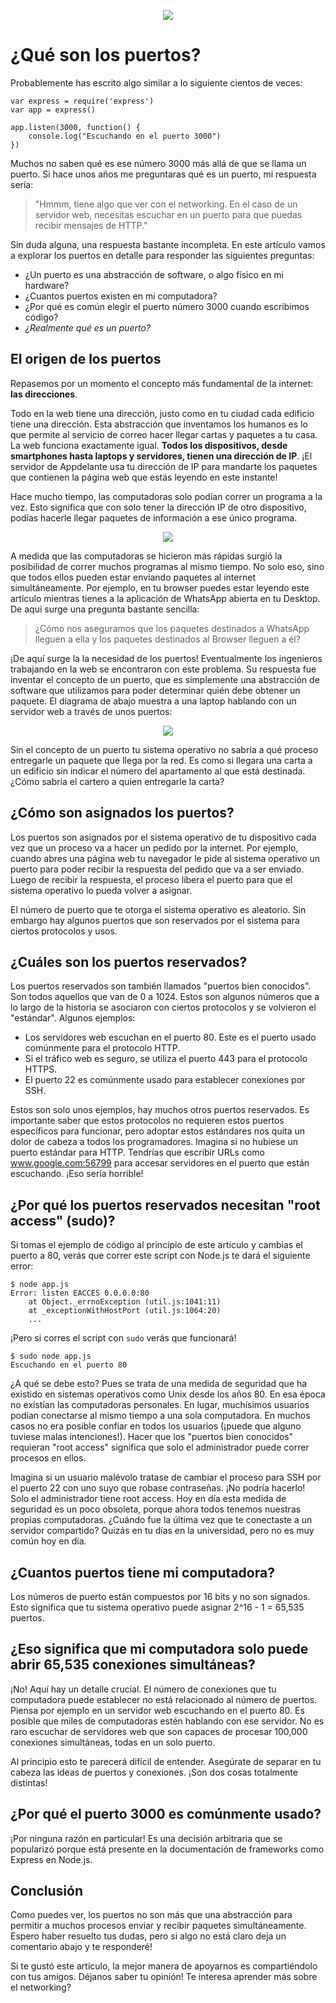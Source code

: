 <p align="center">
  <img src="https://github.com/macadev/Appdelante-Articulos/blob/master/imagenes/puertos_banner.png"/>
</p>

# ¿Qué son los puertos?

Probablemente has escrito algo similar a lo siguiente cientos de veces:

```
var express = require('express')
var app = express()

app.listen(3000, function() {
	console.log("Escuchando en el puerto 3000")
})
```
Muchos no saben qué es ese número 3000 más allá de que se llama un puerto. Si hace unos años me preguntaras qué es un puerto, mi respuesta sería:

> "Hmmm, tiene algo que ver con el networking. En el caso de un servidor web, necesitas escuchar en un puerto para que puedas recibir mensajes de HTTP."

Sin duda alguna, una respuesta bastante incompleta. En este artículo vamos a explorar los puertos en detalle para responder las siguientes preguntas:

- ¿Un puerto es una abstracción de software, o algo físico en mi hardware?
- ¿Cuantos puertos existen en mi computadora?
- ¿Por qué es común elegir el puerto número 3000 cuando escribimos código?
- *¿Realmente qué es un puerto?*

## El origen de los puertos

Repasemos por un momento el concepto más fundamental de la internet: **las direcciones**. 

Todo en la web tiene una dirección, justo como en tu ciudad cada edificio tiene una dirección. Esta abstracción que inventamos los humanos es lo que permite al servicio de correo hacer llegar cartas y paquetes a tu casa. La web funciona exactamente igual. __Todos los dispositivos, desde smartphones hasta laptops y servidores, tienen una dirección de IP__. ¡El servidor de Appdelante usa tu dirección de IP para mandarte los paquetes que contienen la página web que estás leyendo en este instante!

Hace mucho tiempo, las computadoras solo podían correr un programa a la vez. Esto significa que con solo tener la dirección IP de otro dispositivo, podías hacerle llegar paquetes de información a ese único programa.

<p align="center">
  <img src="https://github.com/macadev/Appdelante-Articulos/blob/master/imagenes/ports_explained.png"/>
</p>

A medida que las computadoras se hicieron más rápidas surgió la posibilidad de correr muchos programas al mismo tiempo. No solo eso, sino que todos ellos pueden estar enviando paquetes al internet simultáneamente. Por ejemplo, en tu browser puedes estar leyendo este artículo mientras tienes a la aplicación de WhatsApp abierta en tu Desktop. De aquí surge una pregunta bastante sencilla:

> ¿Cómo nos aseguramos que los paquetes destinados a WhatsApp lleguen a ella y los paquetes destinados al Browser lleguen a él?

¡De aquí surge la la necesidad de los puertos! Eventualmente los ingenieros trabajando en la web se encontraron con este problema. Su respuesta fue inventar el concepto de un puerto, que es simplemente una abstracción de software que utilizamos para poder determinar quién debe obtener un paquete. El diagrama de abajo muestra a una laptop hablando con un servidor web a través de unos puertos:

<p align="center">
  <img src="https://github.com/macadev/Appdelante-Articulos/blob/master/imagenes/ports_explained_2.png"/>
</p>

Sin el concepto de un puerto tu sistema operativo no sabría a qué proceso entregarle un paquete que llega por la red. Es como si llegara una carta a un edificio sin indicar el número del apartamento al que está destinada. ¿Cómo sabría el cartero a quien entregarle la carta?

## ¿Cómo son asignados los puertos?

Los puertos son asignados por el sistema operativo de tu dispositivo cada vez que un proceso va a hacer un pedido por la internet. Por ejemplo, cuando abres una página web tu navegador le pide al sistema operativo un puerto para poder recibir la respuesta del pedido que va a ser enviado. Luego de recibir la respuesta, el proceso libera el puerto para que el sistema operativo lo pueda volver a asignar.

El número de puerto que te otorga el sistema operativo es aleatorio. Sin embargo hay algunos puertos que son reservados por el sistema para ciertos protocolos y usos.

## ¿Cuáles son los puertos reservados?

Los puertos reservados son también llamados "puertos bien conocidos". Son todos aquellos que van de 0 a 1024. Estos son algunos números que a lo largo de la historia se asociaron con ciertos protocolos y se volvieron el "estándar". Algunos ejemplos:

- Los servidores web escuchan en el puerto 80. Este es el puerto usado comúnmente para el protocolo HTTP.
- Si el tráfico web es seguro, se utiliza el puerto 443 para el protocolo HTTPS.
- El puerto 22 es comúnmente usado para establecer conexiones por SSH.

Estos son solo unos ejemplos, hay muchos otros puertos reservados. Es importante saber que estos protocolos no requieren estos puertos específicos para funcionar, pero adoptar estos estándares nos quita un dolor de cabeza a todos los programadores. Imagina si no hubiese un puerto estándar para HTTP. Tendrías que escribir URLs como www.google.com:56799 para accesar servidores en el puerto que están escuchando. ¡Eso sería horrible!

## ¿Por qué los puertos reservados necesitan "root access" (sudo)?

Si tomas el ejemplo de código al principio de este artículo y cambias el puerto a 80, verás que correr este script con Node.js te dará el siguiente error:

```
$ node app.js
Error: listen EACCES 0.0.0.0:80
    at Object._errnoException (util.js:1041:11)
    at _exceptionWithHostPort (util.js:1064:20)
    ...
```

¡Pero si corres el script con `sudo` verás que funcionará!


```
$ sudo node app.js
Escuchando en el puerto 80
```

¿A qué se debe esto? Pues se trata de una medida de seguridad que ha existido en sistemas operativos como Unix desde los años 80. En esa época no existían las computadoras personales. En lugar, muchísimos usuarios podían conectarse al mismo tiempo a una sola computadora. En muchos casos no era posible confiar en todos los usuarios (¡puede que alguno tuviese malas intenciones!). Hacer que los "puertos bien conocidos" requieran "root access" significa que solo el administrador puede correr procesos en ellos. 

Imagina si un usuario malévolo tratase de cambiar el proceso para SSH por el puerto 22 con uno suyo que robase contraseñas. ¡No podría hacerlo! Solo el administrador tiene root access. Hoy en día esta medida de seguridad es un poco obsoleta, porque ahora todos tenemos nuestras propias computadoras. ¿Cuándo fue la última vez que te conectaste a un servidor compartido? Quizás en tu días en la universidad, pero no es muy común hoy en día.

## ¿Cuantos puertos tiene mi computadora?

Los números de puerto están compuestos por 16 bits y no son signados. Esto significa que tu sistema operativo puede asignar 2^16 - 1 = 65,535 puertos.

## ¿Eso significa que mi computadora solo puede abrir 65,535 conexiones simultáneas?

¡No! Aquí hay un detalle crucial. El número de conexiones que tu computadora puede establecer no está relacionado al número de puertos. Piensa por ejemplo en un servidor web escuchando en el puerto 80. Es posible que miles de computadoras estén hablando con ese servidor. No es raro escuchar de servidores web que son capaces de procesar 100,000 conexiones simultáneas, todas en un solo puerto.

Al principio esto te parecerá difícil de entender. Asegúrate de separar en tu cabeza las ideas de puertos y conexiones. ¡Son dos cosas totalmente distintas!

## ¿Por qué el puerto 3000 es comúnmente usado?

¡Por ninguna razón en particular! Es una decisión arbitraria que se popularizó porque está presente en la documentación de frameworks como Express en Node.js.

## Conclusión

Como puedes ver, los puertos no son más que una abstracción para permitir a muchos procesos enviar y recibir paquetes simultáneamente. Espero haber resuelto tus dudas, pero si algo no está claro deja un comentario abajo y te responderé!

Si te gustó este artículo, la mejor manera de apoyarnos es compartiéndolo con tus amigos. Déjanos saber tu opinión! Te interesa aprender más sobre el networking?